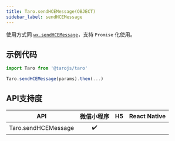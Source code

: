```yaml
---
title: Taro.sendHCEMessage(OBJECT)
sidebar_label: sendHCEMessage
---
```



使用方式同 [`wx.sendHCEMessage`](https://developers.weixin.qq.com/miniprogram/dev/api/wx.sendHCEMessage.html)，支持 `Promise` 化使用。

## 示例代码

```jsx
import Taro from '@tarojs/taro'

Taro.sendHCEMessage(params).then(...)
```
## API支持度


| API | 微信小程序 | H5 | React Native |
| :-: | :-: | :-: | :-: |
| Taro.sendHCEMessage | ✔️ |  |  |

